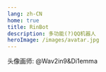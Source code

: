 ```yaml
---
lang: zh-CN
home: true
title: RinBot
description: 多功能(?)QQ机器人
heroImage: /images/avatar.jpg
---
```


头像画师: @Wav2in9&Di1emma